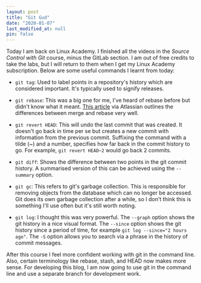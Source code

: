 ```yaml
---
layout: post
title: "Git Gud"
date: "2020-01-07"
last_modified_at: null
pin: false
---
```


Today I am back on Linux Academy. I finished all the videos in the *Source Control with Git* course, minus the GitLab section. I am out of free credits to take the labs, but I will return to them when I get my Linux Academy subscription. Below are some useful commands I learnt from today: 

- `git tag`: Used to label points in a repository's history which are considered important. It's typically used to signify releases.

- `git rebase`: This was a big one for me, I've heard of rebase before but didn't know what it meant. [This article](https://www.atlassian.com/git/tutorials/merging-vs-rebasing) via Atlassian outlines the differences between merge and rebase very well. 

- `git revert HEAD`: This will undo the last commit that was created. It doesn't go back in time per se but creates a new commit with information from the previous commit. Suffixing the command with a tilde (~) and a number, specifies how far back in the commit history to go. For example, `git revert HEAD~2` would go back 2 commits.

- `git diff`: Shows the difference between two points in the git commit history. A summarised version of this can be achieved using the `--summary` option.

- `git gc`: This refers to git's garbage collection. This is responsible for removing objects from the database which can no longer be accessed. Git does its own garbage collection after a while, so I don't think this is something I'll use often but it's still worth noting.

- `git log`: I thought this was very powerful. The `--graph` option shows the git history in a nice visual format. The `--since` option shows the git history since a period of time, for example `git log --since="2 hours ago"`. The `-S` option allows you to search via a phrase in the history of commit messages.

After this course I feel more confident working with git in the command line. Also, certain terminology like rebase, stash, and HEAD now makes more sense. For developing this blog, I am now going to use git in the command line and use a separate branch for development work.